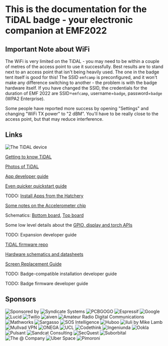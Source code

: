 # This is the documentation for the TiDAL badge - your electronic companion at EMF2022

## Important Note about WiFi

The WiFi is very limited on the TiDAL - you may need to be within a couple of metres of the access point to use it successfully. Best results are to stand next to an access point that isn't being heavily used. The one in the badge tent itself is good for this! The SSID `emfcamp` is preconfigured, and it won't make any difference switching to another - the problem is with the badge hardware itself. If you have changed the SSID, the credentials for the duration of EMF 2022 are SSID=`emfcamp`, username=`badge`, password=`badge` (WPA2 Enterprise).

Some people have reported more success by opening "Settings" and changing "WiFi TX power" to "2 dBM". You'll have to be really close to the access point, but that may reduce interference.

## Links

![The TiDAL device](/images/tidal-edgeview.png)

[Getting to know TiDAL](boarddescription.md)

[Photos of TiDAL](pictures.md)

[App developer guide](AppQuickstart.md)

[Even quicker quickstart guide](AppProgrammingQuickest-start.md)

TODO: [Install Apps from the Hatchery](hatchery.md)

[Some notes on the Accelerometer chip](hardwaredetails.md)

Schematics: [Bottom board](schematics/tidal-bot.pdf), [Top board](schematics/tidal-top.pdf)

Some low level details about the [GPIO, display and torch APIs](gpio.md)

TODO: Expansion developer guide

[TiDAL firmware repo](https://github.com/emfcamp/TiDAL-Firmware)

[Hardware schematics and datasheets](https://github.com/emfcamp/TiDAL-Hardware)

[Screen Replacement Guide](screenreplacementguide.md)

TODO: Badge-compatible installation developer guide

TODO: Badge firmware developer guide

## Sponsors

![Sponsored by](https://github.com/emfcamp/TiDAL-Firmware/raw/main/modules/sponsors/sponsored_by.png)
![Syndicate Systems](https://github.com/emfcamp/TiDAL-Firmware/raw/main/modules/sponsors/syndicate_systems.png)
![PCBGOGO](https://github.com/emfcamp/TiDAL-Firmware/raw/main/modules/sponsors/pcbgogo.png)
![Espressif](https://github.com/emfcamp/TiDAL-Firmware/raw/main/modules/sponsors/espressif.png)
![Google](https://github.com/emfcamp/TiDAL-Firmware/raw/main/modules/sponsors/google.png)
![Lucid](https://github.com/emfcamp/TiDAL-Firmware/raw/main/modules/sponsors/lucid.png)
![Twilio](https://github.com/emfcamp/TiDAL-Firmware/raw/main/modules/sponsors/twilio.png)
![aiven](https://github.com/emfcamp/TiDAL-Firmware/raw/main/modules/sponsors/aiven.png)
![Amateur Radio Digital Communications](https://github.com/emfcamp/TiDAL-Firmware/raw/main/modules/sponsors/ardc.png)
![Mathworks](https://github.com/emfcamp/TiDAL-Firmware/raw/main/modules/sponsors/mathworks.png)
![Sargasso](https://github.com/emfcamp/TiDAL-Firmware/raw/main/modules/sponsors/sargasso.png)
![SOS Intelligence](https://github.com/emfcamp/TiDAL-Firmware/raw/main/modules/sponsors/sos.png)
![Huboo](https://github.com/emfcamp/TiDAL-Firmware/raw/main/modules/sponsors/huboo.png)
![iluli by Mike Lamb](https://github.com/emfcamp/TiDAL-Firmware/raw/main/modules/sponsors/iluli.png)
![Mullvad VPN](https://github.com/emfcamp/TiDAL-Firmware/raw/main/modules/sponsors/mullvad.png)
![ONEGA](https://github.com/emfcamp/TiDAL-Firmware/raw/main/modules/sponsors/onega.png)
![UCL](https://github.com/emfcamp/TiDAL-Firmware/raw/main/modules/sponsors/ucl.png)
![Codethink](https://github.com/emfcamp/TiDAL-Firmware/raw/main/modules/sponsors/codethink.png)
![Ingeniunda](https://github.com/emfcamp/TiDAL-Firmware/raw/main/modules/sponsors/ingeniunda.png)
![Ookla](https://github.com/emfcamp/TiDAL-Firmware/raw/main/modules/sponsors/ookla.png)
![Pulsant](https://github.com/emfcamp/TiDAL-Firmware/raw/main/modules/sponsors/pulsant.png)
![Sandcat Consulting](https://github.com/emfcamp/TiDAL-Firmware/raw/main/modules/sponsors/sandcat.png)
![SecQuest](https://github.com/emfcamp/TiDAL-Firmware/raw/main/modules/sponsors/secquest.png)
![Suborbital](https://github.com/emfcamp/TiDAL-Firmware/raw/main/modules/sponsors/suborbital.png)
![The @ Company](https://github.com/emfcamp/TiDAL-Firmware/raw/main/modules/sponsors/the_at_company.png)
![Uber Space](https://github.com/emfcamp/TiDAL-Firmware/raw/main/modules/sponsors/uberspace.png)
![Pimoroni](https://github.com/emfcamp/TiDAL-Firmware/raw/main/modules/sponsors/pimoroni.png)
